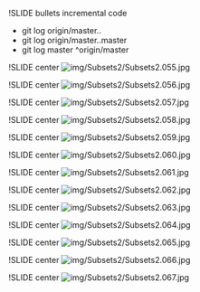 !SLIDE bullets incremental code

* git log origin/master..
* git log origin/master..master
* git log master ^origin/master

!SLIDE center
![img/Subsets2/Subsets2.055.jpg](img/Subsets2/Subsets2.055.jpg)

!SLIDE center
![img/Subsets2/Subsets2.056.jpg](img/Subsets2/Subsets2.056.jpg)

!SLIDE center
![img/Subsets2/Subsets2.057.jpg](img/Subsets2/Subsets2.057.jpg)

!SLIDE center
![img/Subsets2/Subsets2.058.jpg](img/Subsets2/Subsets2.058.jpg)

!SLIDE center
![img/Subsets2/Subsets2.059.jpg](img/Subsets2/Subsets2.059.jpg)

!SLIDE center
![img/Subsets2/Subsets2.060.jpg](img/Subsets2/Subsets2.060.jpg)

!SLIDE center
![img/Subsets2/Subsets2.061.jpg](img/Subsets2/Subsets2.061.jpg)

!SLIDE center
![img/Subsets2/Subsets2.062.jpg](img/Subsets2/Subsets2.062.jpg)

!SLIDE center
![img/Subsets2/Subsets2.063.jpg](img/Subsets2/Subsets2.063.jpg)

!SLIDE center
![img/Subsets2/Subsets2.064.jpg](img/Subsets2/Subsets2.064.jpg)

!SLIDE center
![img/Subsets2/Subsets2.065.jpg](img/Subsets2/Subsets2.065.jpg)

!SLIDE center
![img/Subsets2/Subsets2.066.jpg](img/Subsets2/Subsets2.066.jpg)

!SLIDE center
![img/Subsets2/Subsets2.067.jpg](img/Subsets2/Subsets2.067.jpg)

